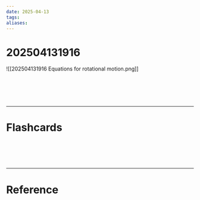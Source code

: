 ```yaml
---
date: 2025-04-13
tags: 
aliases:
---
```

# 202504131916
![[202504131916 Equations for rotational motion.png]]

# ‌
---
# Flashcards


# ‌
---
# Reference
